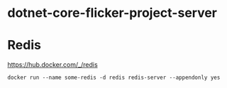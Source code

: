 # dotnet-core-flicker-project-server

# Redis
https://hub.docker.com/_/redis

`docker run --name some-redis -d redis redis-server --appendonly yes`